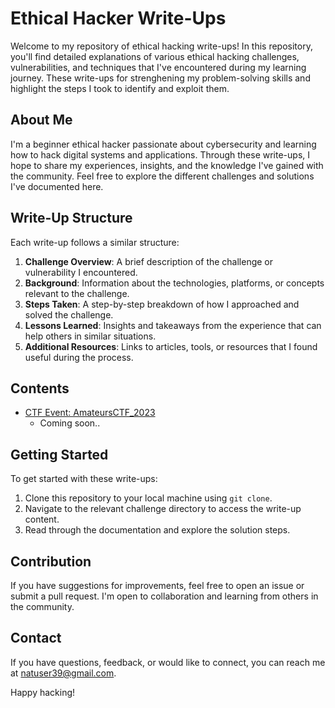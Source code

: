 # Ethical Hacker Write-Ups

Welcome to my repository of ethical hacking write-ups! In this repository, you'll find detailed explanations of various ethical hacking challenges, vulnerabilities, and techniques that I've encountered during my learning journey. These write-ups for strenghening my problem-solving skills and highlight the steps I took to identify and exploit them.

## About Me

I'm a beginner ethical hacker passionate about cybersecurity and learning how to hack digital systems and applications. Through these write-ups, I hope to share my experiences, insights, and the knowledge I've gained with the community. Feel free to explore the different challenges and solutions I've documented here.

## Write-Up Structure

Each write-up follows a similar structure:

1. **Challenge Overview**: A brief description of the challenge or vulnerability I encountered.
2. **Background**: Information about the technologies, platforms, or concepts relevant to the challenge.
3. **Steps Taken**: A step-by-step breakdown of how I approached and solved the challenge.
4. **Lessons Learned**: Insights and takeaways from the experience that can help others in similar situations.
5. **Additional Resources**: Links to articles, tools, or resources that I found useful during the process.

## Contents

- [CTF Event: AmateursCTF_2023](./AmateursCTF_2023/)
  - Coming soon..

## Getting Started

To get started with these write-ups:

1. Clone this repository to your local machine using `git clone`.
2. Navigate to the relevant challenge directory to access the write-up content.
3. Read through the documentation and explore the solution steps.

## Contribution

If you have suggestions for improvements, feel free to open an issue or submit a pull request. I'm open to collaboration and learning from others in the community.

## Contact

If you have questions, feedback, or would like to connect, you can reach me at [natuser39@gmail.com](mailto:natuser39@gmail.com).

Happy hacking!

